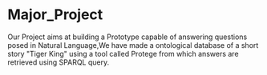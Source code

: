 # Major_Project
Our Project aims at building a Prototype capable of answering questions posed in Natural Language,We have made a ontological database of a short story "Tiger King" using a tool called Protege from which answers are retrieved using SPARQL query.
